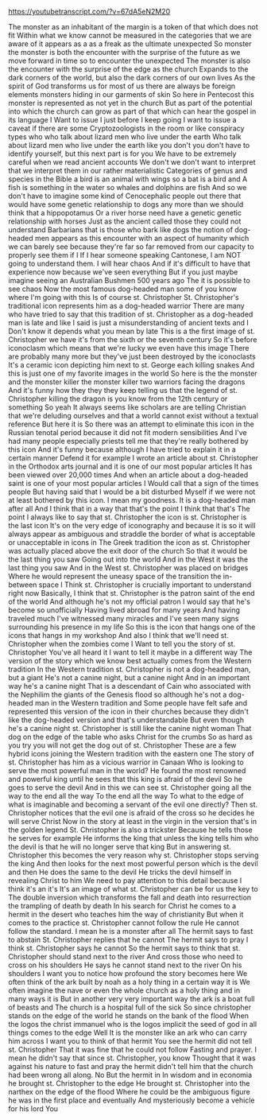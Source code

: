 https://youtubetranscript.com/?v=67dA5eN2M20

 The monster as an inhabitant of the margin is a token of that which does not fit Within what we know cannot be measured in the categories that we are aware of it appears as a as a freak as the ultimate unexpected So monster the monster is both the encounter with the surprise of the future as we move forward in time so to encounter the unexpected The monster is also the encounter with the surprise of the edge as the church Expands to the dark corners of the world, but also the dark corners of our own lives As the spirit of God transforms us for most of us there are always be foreign elements monsters hiding in our garments of skin So here in Pentecost this monster is represented as not yet in the church But as part of the potential into which the church can grow as part of that which can hear the gospel in its language I Want to issue I just before I keep going I want to issue a caveat if there are some Cryptozoologists in the room or like conspiracy types who who talk about lizard men who live under the earth Who talk about lizard men who live under the earth like you don't you don't have to identify yourself, but this next part is for you We have to be extremely careful when we read ancient accounts We don't we don't want to interpret that we interpret them in our rather materialistic Categories of genus and species in the Bible a bird is an animal with wings so a bat is a bird and A fish is something in the water so whales and dolphins are fish And so we don't have to imagine some kind of Cenocephalic people out there that would have some genetic relationship to dogs any more than we should think that a hippopotamus Or a river horse need have a genetic genetic relationship with horses Just as the ancient called those they could not understand Barbarians that is those who bark like dogs the notion of dog-headed men appears as this encounter with an aspect of humanity which we can barely see because they're far so far removed from our capacity to properly see them if I If I hear someone speaking Cantonese, I am NOT going to understand them. I will hear chaos And if it's difficult to have that experience now because we've seen everything But if you just maybe imagine seeing an Australian Bushmen 500 years ago The it is possible to see chaos Now the most famous dog-headed man some of you know where I'm going with this Is of course st. Christopher St. Christopher's traditional icon represents him as a dog-headed warrior There are many who have tried to say that this tradition of st. Christopher as a dog-headed man is late and like I said is just a misunderstanding of ancient texts and I Don't know it depends what you mean by late This is a the first image of st. Christopher we have it's from the sixth or the seventh century So it's before iconoclasm which means that we're lucky we even have this image There are probably many more but they've just been destroyed by the iconoclasts It's a ceramic icon depicting him next to st. George each killing snakes And this is just one of my favorite images in the world So here is the the monster and the monster killer the monster killer two warriors facing the dragons And it's funny how they they they keep telling us that the legend of st. Christopher killing the dragon is you know from the 12th century or something So yeah It always seems like scholars are are telling Christian that we're deluding ourselves and that a world cannot exist without a textual reference But here it is So there was an attempt to eliminate this icon in the Russian tenotal period because it did not fit modern sensibilities And I've had many people especially priests tell me that they're really bothered by this icon And it's funny because although I have tried to explain it in a certain manner Defend it for example I wrote an article about st. Christopher in the Orthodox arts journal and it is one of our most popular articles It has been viewed over 20,000 times And when an article about a dog-headed saint is one of your most popular articles I Would call that a sign of the times people But having said that I would be a bit disturbed Myself if we were not at least bothered by this icon. I mean my goodness. It is a dog-headed man after all And I think that in a way that that's the point I think that that's The point I always like to say that st. Christopher the icon is st. Christopher is the last icon It's on the very edge of iconography and because it is so it will always appear as ambiguous and straddle the border of what is acceptable or unacceptable in icons in The Greek tradition the icon as st. Christopher was actually placed above the exit door of the church So that it would be the last thing you saw Going out into the world And in the West it was the last thing you saw And in the West st. Christopher was placed on bridges Where he would represent the uneasy space of the transition the in-between space I Think st. Christopher is crucially important to understand right now Basically, I think that st. Christopher is the patron saint of the end of the world And although he's not my official patron I would say that he's become so unofficially Having lived abroad for many years And having traveled much I've witnessed many miracles and I've seen many signs surrounding his presence in my life So this is the icon that hangs one of the icons that hangs in my workshop And also I think that we'll need st. Christopher when the zombies come I Want to tell you the story of st. Christopher You've all heard it I want to tell it maybe in a different way The version of the story which we know best actually comes from the Western tradition In the Western tradition st. Christopher is not a dog-headed man, but a giant He's not a canine night, but a canine night And in an important way he's a canine night That is a descendant of Cain who associated with the Nephilim the giants of the Genesis flood so although he's not a dog-headed man in the Western tradition and Some people have felt safe and represented this version of the icon in their churches because they didn't like the dog-headed version and that's understandable But even though he's a canine night st. Christopher is still like the canine night woman That dog on the edge of the table who asks Christ for the crumbs So as hard as you try you will not get the dog out of st. Christopher These are a few hybrid icons joining the Western tradition with the eastern one The story of st. Christopher has him as a vicious warrior in Canaan Who is looking to serve the most powerful man in the world? He found the most renowned and powerful king until he sees that this king is afraid of the devil So he goes to serve the devil And in this we can see st. Christopher going all the way to the end all the way To the end all the way To what to the edge of what is imaginable and becoming a servant of the evil one directly? Then st. Christopher notices that the evil one is afraid of the cross so he decides he will serve Christ Now in the story at least in the virgin in the version that's in the golden legend St. Christopher is also a trickster Because he tells those he serves for example He informs the king that unless the king tells him who the devil is that he will no longer serve that king But in answering st. Christopher this becomes the very reason why st. Christopher stops serving the king And then looks for the next most powerful person which is the devil and then He does the same to the devil He tricks the devil himself in revealing Christ to him We need to pay attention to this detail because I think it's an it's It's an image of what st. Christopher can be for us the key to The double inversion which transforms the fall and death into resurrection the trampling of death by death In his search for Christ he comes to a hermit in the desert who teaches him the way of christianity But when it comes to the practice st. Christopher cannot follow the rule He cannot follow the standard. I mean he is a monster after all The hermit says to fast to abstain St. Christopher replies that he cannot The hermit says to pray I think st. Christopher says he cannot So the hermit says to think that st. Christopher should stand next to the river And cross those who need to cross on his shoulders He says he cannot stand next to the river On his shoulders I want you to notice how profound the story becomes here We often think of the ark built by noah as a holy thing in a certain way it is We often imagine the nave or even the whole church as a holy thing and in many ways it is But in another very very important way the ark is a boat full of beasts and The church is a hospital full of the sick So since christopher stands on the edge of the world he stands on the bank of the flood When the logos the christ immanuel who is the logos implicit the seed of god in all things comes to the edge Well It is the monster like an ark who can carry him across I want you to think of that hermit You see the hermit did not tell st. Christopher That it was fine that he could not follow Fasting and prayer. I mean he didn't say that since st. Christopher, you know Thought that it was against his nature to fast and pray the hermit didn't tell him that the church had been wrong all along. No But the hermit in In wisdom and in economia he brought st. Christopher to the edge He brought st. Christopher into the narthex on the edge of the flood Where he could be the ambiguous figure he was in the first place and eventually And mysteriously become a vehicle for his lord You